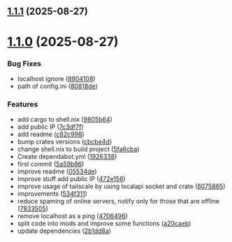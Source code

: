 ## [1.1.1](https://github.com/chess-seventh/rusty-ntfy/compare/v1.1.0...v1.1.1) (2025-08-27)



# [1.1.0](https://github.com/chess-seventh/rusty-ntfy/compare/5a59b867280c86255d8c44ed770506d969854ad0...v1.1.0) (2025-08-27)


### Bug Fixes

* localhost ignore ([8904108](https://github.com/chess-seventh/rusty-ntfy/commit/8904108ae846498f91077a3e9e17cac7cf1e2328))
* path of config.ini ([80818de](https://github.com/chess-seventh/rusty-ntfy/commit/80818dec49449ce187aac1ce234cba7ef45bbba3))


### Features

* add cargo to shell.nix ([9805b64](https://github.com/chess-seventh/rusty-ntfy/commit/9805b641c54c3aad57be6c3174b7c10db8b604ec))
* add public IP ([7c3df7f](https://github.com/chess-seventh/rusty-ntfy/commit/7c3df7fa1e88001aa0a74b0b9509ffd4d1f45d39))
* add readme ([c82c998](https://github.com/chess-seventh/rusty-ntfy/commit/c82c99827bf3376d17a9db980da7ac80880f68a9))
* bump crates versions ([cbcbe4d](https://github.com/chess-seventh/rusty-ntfy/commit/cbcbe4d0c52f1ac6b0ff8daaa7e7ada5baec7fe4))
* change shell.nix to build project ([5fa6cba](https://github.com/chess-seventh/rusty-ntfy/commit/5fa6cba99bc7e63b69317b14716e75ca078ff371))
* Create dependabot.yml ([1926338](https://github.com/chess-seventh/rusty-ntfy/commit/19263384dc46100dac91268959c017558e8a8771))
* first commit ([5a59b86](https://github.com/chess-seventh/rusty-ntfy/commit/5a59b867280c86255d8c44ed770506d969854ad0))
* improve readme ([05534de](https://github.com/chess-seventh/rusty-ntfy/commit/05534de233f48b25456da3f148a26961772582db))
* improve stuff add public IP ([472e156](https://github.com/chess-seventh/rusty-ntfy/commit/472e15670627cd4a173372b0feeb4588cc654e5a))
* improve usage of tailscale by using localapi socket and crate ([6075865](https://github.com/chess-seventh/rusty-ntfy/commit/60758656fa61ce25026e559350e408e09627d25e))
* improvements ([534f311](https://github.com/chess-seventh/rusty-ntfy/commit/534f3115bec92583b737c72716e2bc95bbb7fb91))
* reduce spaming of online servers, notify only for those that are offline ([7833505](https://github.com/chess-seventh/rusty-ntfy/commit/78335057a4cf73d1711fd2a8916ea7d810e78eff))
* remove localhost as a ping ([4706496](https://github.com/chess-seventh/rusty-ntfy/commit/4706496d5f4a5c9756f8e59398a0c433475b97d2))
* split code into mods and improve some functions ([a20caeb](https://github.com/chess-seventh/rusty-ntfy/commit/a20caeb7dadf8e15d469e5f71a2cbe689f946f9e))
* update dependencies ([2b1dd8a](https://github.com/chess-seventh/rusty-ntfy/commit/2b1dd8af02a72c0ed6116fdaee894fefa883b833))



